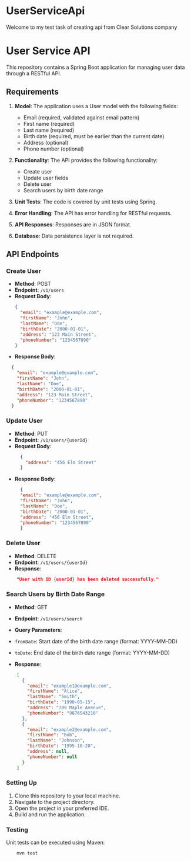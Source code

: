 # UserServiceApi
Welcome to my test task of creating api from Clear Solutions company
# User Service API

This repository contains a Spring Boot application for managing user data through a RESTful API.

## Requirements

1. **Model**: The application uses a User model with the following fields:
   - Email (required, validated against email pattern)
   - First name (required)
   - Last name (required)
   - Birth date (required, must be earlier than the current date)
   - Address (optional)
   - Phone number (optional)

2. **Functionality**: The API provides the following functionality:
   - Create user
   - Update user fields
   - Delete user
   - Search users by birth date range

3. **Unit Tests**: The code is covered by unit tests using Spring.

4. **Error Handling**: The API has error handling for RESTful requests.

5. **API Responses**: Responses are in JSON format.

6. **Database**: Data persistence layer is not required.

## API Endpoints

### Create User
- **Method**: POST
- **Endpoint**: `/v1/users`
- **Request Body**:
  ```json
  {
    "email": "example@example.com",
    "firstName": "John",
    "lastName": "Doe",
    "birthDate": "2000-01-01",
    "address": "123 Main Street",
    "phoneNumber": "1234567890"
  }
  ```
 - **Response Body**:
```json
  {
    "email": "example@example.com",
    "firstName": "John",
    "lastName": "Doe",
    "birthDate": "2000-01-01",
    "address": "123 Main Street",
    "phoneNumber": "1234567890"
  }
 ```
### Update User

- **Method**: PUT
- **Endpoint**: `/v1/users/{userId}`
- **Request Body**:
  ```json
    {
      "address": "456 Elm Street"
    }
   ```
- **Response Body**:
  ```json
    {
    "email": "example@example.com",
    "firstName": "John",
    "lastName": "Doe",
    "birthDate": "2000-01-01",
    "address": "456 Elm Street",
    "phoneNumber": "1234567890"
    }
   ```
### Delete User

- **Method**: DELETE
- **Endpoint**: `/v1/users/{userId}`
- **Response**: 
```json
    "User with ID {userId} has been deleted successfully."
 ```
### Search Users by Birth Date Range

- **Method**: GET
- **Endpoint**: `/v1/users/search`
- **Query Parameters**:
- `fromDate`: Start date of the birth date range (format: YYYY-MM-DD)
- `toDate`: End date of the birth date range (format: YYYY-MM-DD)

- **Response**: 
```json
    [
      {
        "email": "example1@example.com",
        "firstName": "Alice",
        "lastName": "Smith",
        "birthDate": "1990-05-15",
        "address": "789 Maple Avenue",
        "phoneNumber": "9876543210"
      },
      {
        "email": "example2@example.com",
        "firstName": "Bob",
        "lastName": "Johnson",
        "birthDate": "1995-10-20",
        "address": null,
        "phoneNumber": null
      }
    ]
 ```
### Setting Up
1. Clone this repository to your local machine.
2. Navigate to the project directory.
3. Open the project in your preferred IDE.
4. Build and run the application.

### Testing
Unit tests can be executed using Maven:
```bash
    mvn test
 ```

  
